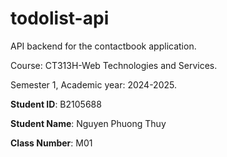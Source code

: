 # todolist-api

API backend for the contactbook application.

Course: CT313H-Web Technologies and Services.

Semester 1, Academic year: 2024-2025.

**Student ID**: B2105688

**Student Name**: Nguyen Phuong Thuy

**Class Number**: M01

